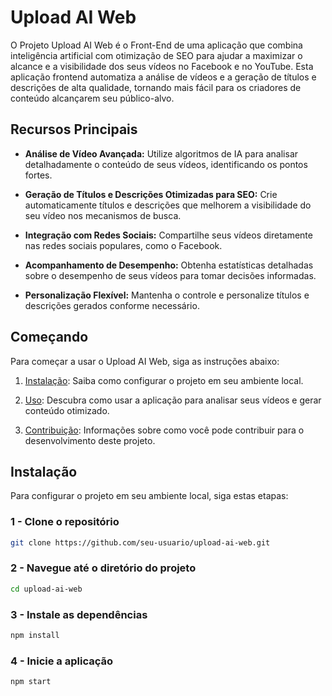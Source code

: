 # Upload AI Web

O Projeto Upload AI Web é o Front-End de uma aplicação que combina inteligência artificial com otimização de SEO para ajudar a maximizar o alcance e a visibilidade dos seus vídeos no Facebook e no YouTube. Esta aplicação frontend automatiza a análise de vídeos e a geração de títulos e descrições de alta qualidade, tornando mais fácil para os criadores de conteúdo alcançarem seu público-alvo.

## Recursos Principais

- **Análise de Vídeo Avançada:** Utilize algoritmos de IA para analisar detalhadamente o conteúdo de seus vídeos, identificando os pontos fortes.

- **Geração de Títulos e Descrições Otimizadas para SEO:** Crie automaticamente títulos e descrições que melhorem a visibilidade do seu vídeo nos mecanismos de busca.

- **Integração com Redes Sociais:** Compartilhe seus vídeos diretamente nas redes sociais populares, como o Facebook.

- **Acompanhamento de Desempenho:** Obtenha estatísticas detalhadas sobre o desempenho de seus vídeos para tomar decisões informadas.

- **Personalização Flexível:** Mantenha o controle e personalize títulos e descrições gerados conforme necessário.

## Começando

Para começar a usar o Upload AI Web, siga as instruções abaixo:

1. [Instalação](#instalação): Saiba como configurar o projeto em seu ambiente local.

2. [Uso](#uso): Descubra como usar a aplicação para analisar seus vídeos e gerar conteúdo otimizado.

3. [Contribuição](#contribuição): Informações sobre como você pode contribuir para o desenvolvimento deste projeto.

## Instalação

Para configurar o projeto em seu ambiente local, siga estas etapas:


### 1 - Clone o repositório
```bash
git clone https://github.com/seu-usuario/upload-ai-web.git
```

### 2 - Navegue até o diretório do projeto
```bash
cd upload-ai-web
```

### 3 - Instale as dependências
```bash
npm install
```

### 4 - Inicie a aplicação
```bash
npm start
```